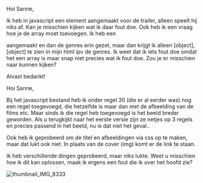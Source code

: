 Hoi Sanne, 

Ik heb in javascript een element aangemaakt voor de trailer, alleen speelt hij niks af. Kan je misschien kijken wat ik daar fout doe. Ook heb ik een vraag hoe je de array moet toevoegen. Ik heb een <p> aangemaakt en dan de genres erin gezet, maar dan krijgt ik alleen [object],[object] te zien in mijn html ipv de genres. Ik weet dat ik iets fout doe omdat het een array is maar snap niet precies wat ik fout doe. Zou je er misschien naar kunnen kijken?
  
  Alvast bedankt!






Hoi Sanne, 

Bij het javascript bestand heb ik onder regel 30 (die er al eerder was) nog een regel toegevoegd, die hetzelfde is maar dan met de afbeelding van de films etc. Maar sinds ik die regel heb toegevoegd is het beeld breder geworden. Als u terugkijkt naar het eerste versie zijn ze netjes op 3 regels en precies passend in het beeld, nu is dat niet het geval..

Ook heb ik geprobeerd om de titel en afbeeldingen via css op te maken, maar dat lukt ook niet. In plaats van de cover (img) komt er de link te staan.

Ik heb verschillende dingen geprobeerd, maar niks lukte. Weet u misschien hoe ik dit kan oplossen, maak ik ergens een fout die ik over het hoofd zie?



![thumbnail_IMG_8333](https://user-images.githubusercontent.com/58264754/77261123-7efdb980-6c8c-11ea-8dd0-a74f8665d217.jpg)
